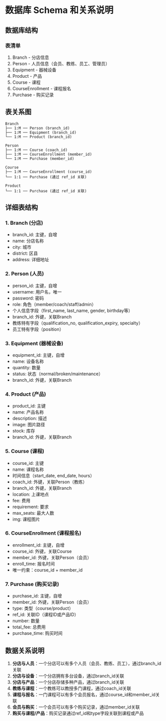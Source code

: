 # 数据库 Schema 和关系说明

## 数据库结构

### 表清单
1. Branch - 分店信息
2. Person - 人员信息（会员、教练、员工、管理员）
3. Equipment - 器械设备
4. Product - 产品
5. Course - 课程
6. CourseEnrollment - 课程报名
7. Purchase - 购买记录

## 表关系图

```
Branch
├── 1:M ── Person (branch_id)
├── 1:M ── Equipment (branch_id)
└── 1:M ── Product (branch_id)

Person
├── 1:M ── Course (coach_id)
├── 1:M ── CourseEnrollment (member_id)
└── 1:M ── Purchase (member_id)

Course
├── 1:M ── CourseEnrollment (course_id)
└── 1:1 ── Purchase (通过 ref_id 关联)

Product
└── 1:1 ── Purchase (通过 ref_id 关联)
```

## 详细表结构

### 1. Branch (分店)
- branch_id: 主键，自增
- name: 分店名称
- city: 城市
- district: 区县
- address: 详细地址

### 2. Person (人员)
- person_id: 主键，自增
- username: 用户名，唯一
- password: 密码
- role: 角色（member/coach/staff/admin）
- 个人信息字段（first_name, last_name, gender, birthday等）
- branch_id: 外键，关联Branch
- 教练特有字段（qualification_no, qualification_expiry, specialty）
- 员工特有字段（position）

### 3. Equipment (器械设备)
- equipment_id: 主键，自增
- name: 设备名称
- quantity: 数量
- status: 状态（normal/broken/maintenance）
- branch_id: 外键，关联Branch

### 4. Product (产品)
- product_id: 主键
- name: 产品名称
- description: 描述
- image: 图片路径
- stock: 库存
- branch_id: 外键，关联Branch

### 5. Course (课程)
- course_id: 主键
- name: 课程名称
- 时间信息（start_date, end_date, hours）
- coach_id: 外键，关联Person（教练）
- branch_id: 外键，关联Branch
- location: 上课地点
- fee: 费用
- requirement: 要求
- max_seats: 最大人数
- img: 课程图片

### 6. CourseEnrollment (课程报名)
- enrollment_id: 主键，自增
- course_id: 外键，关联Course
- member_id: 外键，关联Person（会员）
- enroll_time: 报名时间
- 唯一约束：course_id + member_id

### 7. Purchase (购买记录)
- purchase_id: 主键，自增
- member_id: 外键，关联Person（会员）
- type: 类型（course/product）
- ref_id: 关联ID（课程ID或产品ID）
- number: 数量
- total_fee: 总费用
- purchase_time: 购买时间

## 数据关系说明

1. **分店与人员**：一个分店可以有多个人员（会员、教练、员工），通过branch_id关联
2. **分店与设备**：一个分店拥有多台设备，通过branch_id关联
3. **分店与产品**：一个分店存储多种产品，通过branch_id关联
4. **教练与课程**：一个教练可以教授多门课程，通过coach_id关联
5. **课程与报名**：一门课程可以有多个会员报名，通过course_id和member_id关联
6. **会员与购买**：一个会员可以有多个购买记录，通过member_id关联
7. **购买与课程/产品**：购买记录通过ref_id和type字段关联到课程或产品